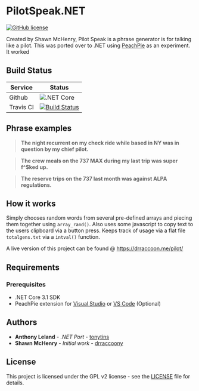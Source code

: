 # PilotSpeak.NET

[![GitHub license](https://img.shields.io/github/license/tonytins/pilotspeaknet)](https://github.com/tonytins/pilotspeaknet/blob/master/LICENSE)

Created by Shawn McHenry, Pilot Speak is a phrase generator is for talking like a pilot. This was ported over to .NET using [PeachPie](https://www.peachpie.io/) as an experiment. It worked 

## Build Status

| Service   | Status                                                                                                                |
| --------- | --------------------------------------------------------------------------------------------------------------------- |
| Github    | ![.NET Core](https://github.com/tonytins/pilotspeaknet/workflows/.NET%20Core/badge.svg)                                    |
| Travis CI | [![Build Status](https://travis-ci.org/tonytins/pilotspeaknet.svg?branch=master)](https://travis-ci.org/tonytins/pilotspeaknet) |

## Phrase examples
> **The night recurrent on my check ride while based in NY was in question by my chief pilot.**

> **The crew meals on the 737 MAX during my last trip was super f^$ked up.**

> **The reserve trips on the 737 last month was against ALPA regulations.**

## How it works
Simply chooses random words from several pre-defined arrays and piecing them together using `array_rand()`. Also uses some javascript to copy text to the users clipboard via a button press. Keeps track of usage via a flat file `totalgens.txt` via  a `intval()` function.

A live version of this project can be found @ https://drraccoon.me/pilot/

## Requirements

### Prerequisites

* .NET Core 3.1 SDK
* PeachPie extension for [Visual Studio](https://marketplace.visualstudio.com/items?itemName=iolevel.peachpie-vs) or [VS Code](https://marketplace.visualstudio.com/items?itemName=iolevel.peachpie-vscode) (Optional)

## Authors

- **Anthony Leland** - *.NET Port* - [tonytins](https://github.com/tonytins)
- **Shawn McHenry** - *Initial work* - [drraccoony](https://github.com/drraccoony)

## License

This project is licensed under the GPL v2 license - see the [LICENSE](LICENSE) file for details.
